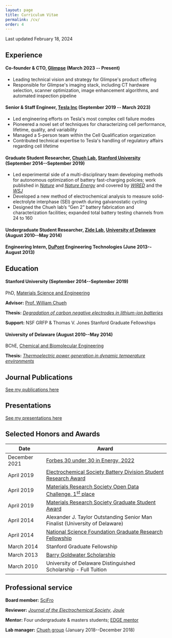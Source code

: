 ```yaml
---
layout: page
title: Curriculum Vitae
permalink: /cv/
order: 4
---
```

Last updated February 18, 2024

## Experience

#### **Co-founder & CTO**, [Glimpse](https://glimpse.engineering) (March 2023 -- Present)
* Leading technical vision and strategy for Glimpse's product offering
* Responsible for Glimpse's imaging stack, including CT hardware selection, scanner optimization, image enhancement algorithms, and automated inspection pipeline

#### **Senior & Staff Engineer**, [Tesla Inc](https://www.tesla.com) (September 2019 -- March 2023)
* Led engineering efforts on Tesla's most complex cell failure modes
* Pioneered a novel set of techniques for characterizing cell performance, lifetime, quality, and variability
* Managed a 5-person team within the Cell Qualification organization
* Contributed technical expertise to Tesla's handling of regulatory affairs regarding cell lifetime

#### **Graduate Student Researcher**, [Chueh Lab](https://chuehlab.stanford.edu), [Stanford University](https://www.stanford.edu) (September 2014--September 2019)
* Led experimental side of a multi-disciplinary team developing methods for autonomous optimization of battery fast-charging policies; work published in [*Nature*](https://doi.org/10.1038/s41586-020-1994-5) and [*Nature Energy*](https://doi.org/10.1038/s41560-019-0356-8) and covered by [*WIRED*](https://www.wired.com/story/ai-is-throwing-battery-development-into-overdrive/) and the [*WSJ*](https://www.wsj.com/articles/electric-car-batteries-get-a-boost-from-artificial-intelligence-11604422792)
* Developed a new method of electrochemical analysis to measure solid-electrolyte interphase (SEI) growth during galvanostatic cycling
* Designed the Chueh lab’s “Gen 2” battery fabrication and characterization facilities; expanded total battery testing channels from 24 to 160

#### **Undergraduate Student Researcher**, [Zide Lab](http://www.zidelab.org/), [University of Delaware](https://www.udel.edu) (August 2010--May 2014)

#### **Engineering Intern**, [DuPont](https://www.dupont.com) Engineering Technologies (June 2013--August 2013)

## Education

#### **Stanford University** (September 2014--September 2019)

PhD, [Materials Science and Engineering](https://mse.stanford.edu/)

**Advisor:** [Prof. William Chueh](https://chuehlab.stanford.edu)

**Thesis:** [*Degradation of carbon negative electrodes in lithium-ion batteries*](https://searchworks.stanford.edu/view/13335784)

**Support:** NSF GRFP & Thomas V. Jones Stanford Graduate Fellowships

#### **University of Delaware** (August 2010--May 2014)

BChE, [Chemical and Biomolecular Engineering](https://cbe.udel.edu)

**Thesis:** [*Thermoelectric power generation in dynamic temperature environments*](https://udspace.udel.edu/bitstream/handle/19716/13231/Attia%2c%20Peter.pdf?sequence=1&isAllowed=y)

## Journal Publications

[See my publications here](/publications)

## Presentations

[See my presentations here](/presentations)

## Selected Honors and Awards

<table style="width:100%">
  <thead>
    <tr>
      <th>Date</th>
      <th>Award</th>
    </tr>
  </thead>
  <tbody>
    <tr>
      <td style="text-align:left">December 2021</td>
      <td style="text-align:left"><a href="https://www.forbes.com/profile/peter-attia/">
      Forbes 30 under 30 in Energy, 2022</a> </td>
    </tr>
    <tr>
      <td style="text-align:left">April 2019</td>
      <td style="text-align:left"><a href="https://www.electrochem.org/battery-student-research-award">
      Electrochemical Society Battery Division Student Research Award</a> </td>
    </tr>
    <tr>
      <td style="text-align:left">April 2019</td>
      <td style="text-align:left"><a href="https://web.archive.org/web/20210518185336/https:/www.mrs.org/open-data-challenge">Materials Research Society Open Data Challenge, 1<sup>st</sup> place </a></td>
    </tr>
    <tr>
      <td style="text-align:left">April 2019</td>
      <td style="text-align:left"><a href="https://www.mrs.org/gsa-past">Materials Research Society Graduate Student Award</a> </td>
    </tr>
  	<tr>
      <td style="text-align:left">April 2014</td>
      <td style="text-align:left">Alexander J. Taylor Outstanding Senior Man Finalist (University of Delaware) </td>
    </tr>
    <tr>
      <td style="text-align:left">April 2014</td>
      <td style="text-align:left"><a href="https://www.cis.udel.edu/2014/07/07/nsf-graduate-research-fellows/">National Science Foundation Graduate Research Fellowship</a> </td>
    </tr>
    <tr>
      <td style="text-align:left">March 2014</td>
      <td style="text-align:left">Stanford Graduate Fellowship </td>
    </tr>
    <tr>
      <td style="text-align:left">March 2013</td>
      <td style="text-align:left"><a href="https://www.udel.edu/udaily/2013/apr/goldwater-scholars-041113.html">Barry Goldwater Scholarship </a> </td>
    </tr>
    <tr>
      <td style="text-align:left">March 2010</td>
      <td style="text-align:left">University of Delaware Distinguished Scholarship - Full Tuition </td>
    </tr>
  </tbody>
</table>

## Professional service

**Board member:** [SciFro](http://www.scifro.org)

**Reviewer:** [*Journal of the Electrochemical Society*](https://iopscience.iop.org/article/10.1149), [*Joule*](https://www.cell.com/joule/home)

**Mentor:** Four undergraduate & masters students; [EDGE mentor](https://vpge.stanford.edu/fellowships-funding/enhancing-diversity-graduate)

**Lab manager:** [Chueh group](https://chuehlab.stanford.edu) (January 2018--December 2018)
